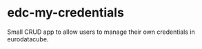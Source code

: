 # edc-my-credentials

Small CRUD app to allow users to manage their own credentials in eurodatacube.
